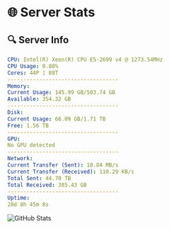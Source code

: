 # 🌐 Server Stats
## 🔍 Server Info
```yaml
CPU: Intel(R) Xeon(R) CPU E5-2699 v4 @ 1273.54MHz
CPU Usage: 0.80%
Cores: 44P | 88T
-----------------------------------
Memory:
Current Usage: 145.99 GB/503.74 GB
Available: 354.32 GB
-----------------------------------
Disk:
Current Usage: 66.09 GB/1.71 TB
Free: 1.56 TB
-----------------------------------
GPU:
No GPU detected
-----------------------------------
Network:
Current Transfer (Sent): 18.84 MB/s
Current Transfer (Received): 110.29 KB/s
Total Sent: 44.70 TB
Total Received: 385.43 GB
-----------------------------------
Uptime:
28d 8h 45m 8s
```
![GitHub Stats](https://img.shields.io/badge/Updated-2025-04-05_06:07:57-blue)
